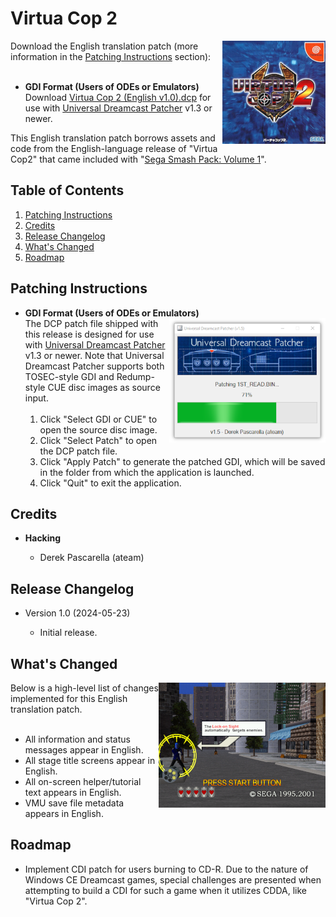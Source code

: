<h1>Virtua Cop 2</h1>
<img width="165" height="165" align="right" src="https://github.com/DerekPascarella/VirtuaCop2-EnglishPatchDreamcast/blob/main/cover.png?raw=true">Download the English translation patch (more information in the <a href="#patching-instructions">Patching Instructions</a> section):
<br><br>
<ul>
 <li><b>GDI Format (Users of ODEs or Emulators)</b><br>Download <a href="https://github.com/DerekPascarella/VirtuaCop2-EnglishPatchDreamcast/releases/download/1.0/Virtua.Cop.2.English.v1.0.dcp">Virtua Cop 2 (English v1.0).dcp</a> for use with <a href="https://github.com/DerekPascarella/UniversalDreamcastPatcher">Universal Dreamcast Patcher</a> v1.3 or newer.</li>
 <!--<br>
 <li><b>CDI Format (Users Burning to CD-R)</b><br>Download <a href="">Virtua Cop 2 (English v1.0).xdelta</a> for use with <a href="https://www.romhacking.net/utilities/704/">Delta Patcher</a> (or equivalent tools).</li>-->
</ul>
This English translation patch borrows assets and code from the English-language release of "Virtua Cop2" that came included with "<a href="https://segaretro.org/Sega_Smash_Pack_Volume_1">Sega Smash Pack: Volume 1</a>".

<h2>Table of Contents</h2>

1. [Patching Instructions](#patching-instructions)
2. [Credits](#credits)
3. [Release Changelog](#release-changelog)
4. [What's Changed](#whats-changed)
5. [Roadmap](#roadmap)

<h2>Patching Instructions</h2>
<ul>
 <li><b>GDI Format (Users of ODEs or Emulators)</b><br><img align="right" width="250" src="https://github.com/DerekPascarella/UniversalDreamcastPatcher/blob/main/screenshots/screenshot.png?raw=true">The DCP patch file shipped with this release is designed for use with <a href="https://github.com/DerekPascarella/UniversalDreamcastPatcher">Universal Dreamcast Patcher</a> v1.3 or newer.  Note that Universal Dreamcast Patcher supports both TOSEC-style GDI and Redump-style CUE disc images as source input.<br><br><ol type="1"><li>Click "Select GDI or CUE" to open the source disc image.</li><li>Click "Select Patch" to open the DCP patch file.</li><li>Click "Apply Patch" to generate the patched GDI, which will be saved in the folder from which the application is launched.</li><li>Click "Quit" to exit the application.</li></ol></li>
 <!--<br>
 <li><b>CDI Format (Users Burning to CD-R)</b><br><img align="right" width="250" src="https://i.imgur.com/r4b04e7.png">The XDelta patch file shipped with this release can be used with any number of Delta utilities, such as <a href="https://www.romhacking.net/utilities/704/">Delta Patcher</a>. Ensure the source CDI has an MD5 checksum of <tt>5EB0BD4D0ED345692080563B69689432</tt>.<br><br><ol type="1"><li>Click the settings icon (appears as a gear) and enable "Backup original file" and "Checksum validation".</li><li>Click the "Original file" browse icon and select the unmodified CDI.</li><li>Click the "XDelta patch" browse icon and select the XDelta patch.</li><li>Click "Apply patch" to generate the patched CDI in the same folder containing the original CDI.</li><li>Verify that the patched CDI has an MD5 checksum of <tt>242EEC5E8A6717B1CC0BEDA24DE5184C</tt>.</ol></li>-->
</ul>

<h2>Credits</h2>
<ul>
 <li><b>Hacking</b></li>
  <ul>
   <li>Derek Pascarella (ateam)</li>
  </ul>
</ul>

<h2>Release Changelog</h2>
<ul>
 <li>Version 1.0 (2024-05-23)</li>
 <ul>
  <li>Initial release.</li>
 </ul>
</ul>

<h2>What's Changed</h2>
<img align="right" width="267" height="200" src="https://github.com/DerekPascarella/VirtuaCop2-EnglishPatchDreamcast/blob/main/screenshot.png?raw=true">Below is a high-level list of changes implemented for this English translation patch.
<br><br>
<ul>
 <li>All information and status messages appear in English.</li>
 <li>All stage title screens appear in English.</li>
 <li>All on-screen helper/tutorial text appears in English.</li>
 <li>VMU save file metadata appears in English.</li>
</ul>

<h2>Roadmap</h2>
<ul>
 <li>Implement CDI patch for users burning to CD-R. Due to the nature of Windows CE Dreamcast games, special challenges are presented when attempting to build a CDI for such a game when it utilizes CDDA, like "Virtua Cop 2".</li>
</ul>
